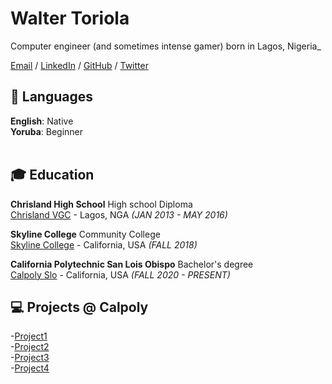 # Walter Toriola

Computer engineer (and sometimes intense gamer) born in Lagos, Nigeria_ <br>

[Email](mailto:wtoriola@calpoly.edu) / [LinkedIn](https://www.linkedin.com/in/walter-toriola-8849151b1/) / [GitHub](https://github.com/Walter909) / [Twitter](https://twitter.com/walter_tori11) 

## 💬 Languages

**English**: Native <br>
**Yoruba**: Beginner
<br><br>
## 🎓 Education

**Chrisland High School** High school Diploma<br>
[Chrisland VGC](https://chrislandschools.org/) - Lagos, NGA _(JAN 2013 - MAY 2016)_ <br>

**Skyline College** Community College<br>
[Skyline College](https://www.skylinecollege.edu/) - California, USA _(FALL 2018)_

**California Polytechnic San Lois Obispo** Bachelor's degree<br>
[Calpoly Slo](https://www.calpoly.edu/) - California, USA _(FALL 2020 - PRESENT)_

## 💻 Projects @ Calpoly
-[Project1](https://github.com/CPE202-Johnson/project1-Walter909/blob/main/ass1.md)<br>
-[Project2](https://github.com/CPE202-Johnson/project2-Walter909/blob/main/ass2.md)<br>
-[Project3](https://github.com/CPE202-Johnson/project3-Walter909/blob/main/ass3a.md)<br>
-[Project4](https://github.com/CPE202-Johnson/project4-Walter909/blob/main/ass4.md)
<br><br>
